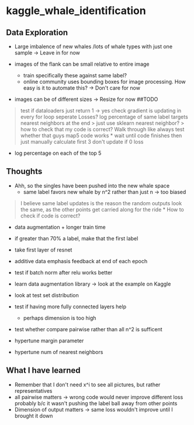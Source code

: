 # kaggle_whale_identification

## Data Exploration
* Large imbalence of new whales /lots of whale types with just one sample
    -> Leave in for now
* images of the flank can be small relative to entire image 
    * train specifically these against same label?
    * online community uses bounding boxes for image processing. How easy is it to automate this?
    -> Don't care for now

* images can be of different sizes
    -> Resize for now
##TODO
> test if dataloaders just return 1 -> yes
> check gradient is updating in every for loop
> seperate Losses?
> log percentage of same label targets 
> nearest neighbors at the end
    > just use sklearn nearest neighbor?
    > how to check that my code is correct? Walk through like always
> test whether that guys map5 code works
    * wait until code finishes then just manually calculate first 3
> don't update if 0 loss

* log percentage on each of the top 5
## Thoughts

* Ahh, so the singles have been pushed into the new whale space
    * same label favors new whale by n^2 rather than just n -> too biased

> I believe same label updates is the reason the random outputs look the same, as the other points get carried along for the ride
    * How to check if code is correct?

* data augmentation + longer train time
* if greater than 70% a label, make that the first label
* take first layer of resnet

* additive data emphasis feedback at end of each epoch

* test if batch norm after relu works better 
    


* learn data augmentation library -> look at the example on Kaggle
* look at test set distribution

* test if having more fully connected layers help 
    * perhaps dimension is too high
* test whether compare pairwise rather than all n^2 is sufficent
* hypertune margin parameter
* hypertune num of nearest neighbors
    
## What I have learned
* Remember that I don't need x^i to see all pictures, but rather representatives
* all pairwise matters -> wrong code would never improve different loss probably b/c it wasn't pushing the label ball away from other points
* Dimension of output matters -> same loss wouldn't improve until I brought it down
